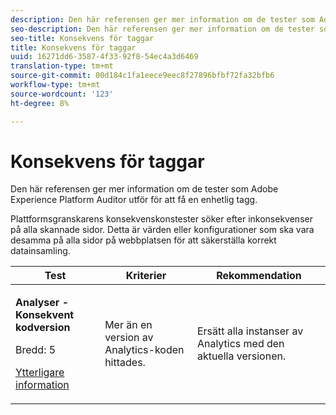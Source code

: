 ```yaml
---
description: Den här referensen ger mer information om de tester som Adobe Experience Platform Auditor utför för att få en enhetlig tagg.
seo-description: Den här referensen ger mer information om de tester som Adobe Experience Platform Auditor utför för att få en enhetlig tagg.
seo-title: Konsekvens för taggar
title: Konsekvens för taggar
uuid: 16271dd6-3587-4f33-92f8-54ec4a3d6469
translation-type: tm+mt
source-git-commit: 00d184c1fa1eece9eec8f27896bfbf72fa32bfb6
workflow-type: tm+mt
source-wordcount: '123'
ht-degree: 8%

---
```



# Konsekvens för taggar

Den här referensen ger mer information om de tester som Adobe Experience Platform Auditor utför för att få en enhetlig tagg.

Plattformsgranskarens konsekvenskonstester söker efter inkonsekvenser på alla skannade sidor. Detta är värden eller konfigurationer som ska vara desamma på alla sidor på webbplatsen för att säkerställa korrekt datainsamling.

<table id="table_4F9ED873BAF741D19BFB0F297B3A1FDB"> 
 <thead> 
  <tr> 
   <th colname="col1" class="entry"> Test </th> 
   <th colname="col2" class="entry"> Kriterier </th> 
   <th colname="col3" class="entry"> Rekommendation </th> 
  </tr>
 </thead>
 <tbody> 
  <tr> 
   <td colname="col1"> 
    <!--
      1.0.1 
    --> <p><b>Analyser - Konsekvent kodversion </b> </p> <p>Bredd: 5 </p> <p><a href="https://docs.adobe.com/content/help/en/analytics/implementation/home.html" format="html" scope="external"> Ytterligare information</a> </p> </td> 
   <td colname="col2"> <p> Mer än en version av Analytics-koden hittades. </p> </td> 
   <td colname="col3"> <p>Ersätt alla instanser av Analytics med den aktuella versionen. </p> </td> 
  </tr> 
 </tbody> 
</table>
